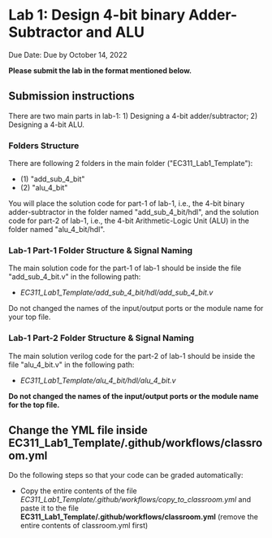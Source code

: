 # Lab 1: Design 4-bit binary Adder-Subtractor and ALU
 Due Date: Due by October 14, 2022

**Please submit the lab in the format mentioned below.**

## Submission instructions
There are two main parts in lab-1: 1) Designing a 4-bit adder/subtractor; 2) Designing a 4-bit ALU.

### Folders Structure
There are following 2 folders in the main folder ("EC311_Lab1_Template"):
  - (1) "add_sub_4_bit"
  - (2) "alu_4_bit"
  
You will place the solution code for part-1 of lab-1, i.e., the 4-bit binary adder-subtractor in the folder named "add_sub_4_bit/hdl", and the solution code for part-2 of lab-1, i.e., the 4-bit Arithmetic-Logic Unit (ALU) in the folder named "alu_4_bit/hdl".

### Lab-1 Part-1 Folder Structure & Signal Naming
The main solution code for the part-1 of lab-1 should be inside the file "add_sub_4_bit.v" in the following path:
- *EC311_Lab1_Template/add_sub_4_bit/hdl/add_sub_4_bit.v*

Do not changed the names of the input/output ports or the module name for your top file.


### Lab-1 Part-2 Folder Structure & Signal Naming
The main solution verilog code for the part-2 of lab-1 should be inside the file "alu_4_bit.v" in the following path:
- *EC311_Lab1_Template/alu_4_bit/hdl/alu_4_bit.v*

**Do not changed the names of the input/output ports or the module name for the top file.**

## Change the YML file inside EC311_Lab1_Template/.github/workflows/classroom.yml

Do the following steps so that your code can be graded automatically:
 - Copy the entire contents of the file *EC311_Lab1_Template/.github/workflows/copy_to_classroom.yml* and paste it to the file **EC311_Lab1_Template/.github/workflows/classroom.yml** (remove the entire contents of classroom.yml first)


